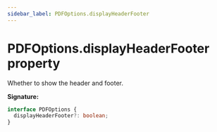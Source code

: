```yaml
---
sidebar_label: PDFOptions.displayHeaderFooter
---
```


# PDFOptions.displayHeaderFooter property

Whether to show the header and footer.

**Signature:**

```typescript
interface PDFOptions {
  displayHeaderFooter?: boolean;
}
```
